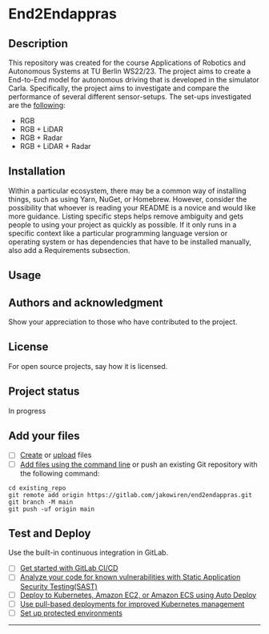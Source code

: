 # End2Endappras



## Description

This repository was created for the course Applications of Robotics and Autonomous Systems at TU Berlin WS22/23. 
The project aims to create a End-to-End model for autonomous driving that is developed in the simulator Carla. 
Specifically, the project aims to investigate and compare the performance of several different sensor-setups. 
The set-ups investigated are the [following](https://gitlab.com/jakowiren/end2endappras/-/issues/18):

 - RGB
 - RGB + LiDAR
 - RGB + Radar
 - RGB + LiDAR + Radar


## Installation
Within a particular ecosystem, there may be a common way of installing things, such as using Yarn, NuGet, or Homebrew. However, consider the possibility that whoever is reading your README is a novice and would like more guidance. Listing specific steps helps remove ambiguity and gets people to using your project as quickly as possible. If it only runs in a specific context like a particular programming language version or operating system or has dependencies that have to be installed manually, also add a Requirements subsection.

## Usage





## Authors and acknowledgment
Show your appreciation to those who have contributed to the project.

## License
For open source projects, say how it is licensed.

## Project status
In progress

## Add your files

- [ ] [Create](https://docs.gitlab.com/ee/user/project/repository/web_editor.html#create-a-file) or [upload](https://docs.gitlab.com/ee/user/project/repository/web_editor.html#upload-a-file) files
- [ ] [Add files using the command line](https://docs.gitlab.com/ee/gitlab-basics/add-file.html#add-a-file-using-the-command-line) or push an existing Git repository with the following command:

```
cd existing_repo
git remote add origin https://gitlab.com/jakowiren/end2endappras.git
git branch -M main
git push -uf origin main
```

## Test and Deploy

Use the built-in continuous integration in GitLab.

- [ ] [Get started with GitLab CI/CD](https://docs.gitlab.com/ee/ci/quick_start/index.html)
- [ ] [Analyze your code for known vulnerabilities with Static Application Security Testing(SAST)](https://docs.gitlab.com/ee/user/application_security/sast/)
- [ ] [Deploy to Kubernetes, Amazon EC2, or Amazon ECS using Auto Deploy](https://docs.gitlab.com/ee/topics/autodevops/requirements.html)
- [ ] [Use pull-based deployments for improved Kubernetes management](https://docs.gitlab.com/ee/user/clusters/agent/)
- [ ] [Set up protected environments](https://docs.gitlab.com/ee/ci/environments/protected_environments.html)

***
